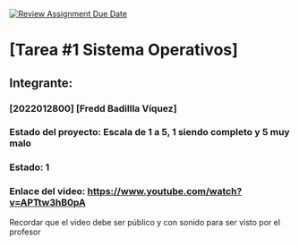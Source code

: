 [![Review Assignment Due Date](https://classroom.github.com/assets/deadline-readme-button-22041afd0340ce965d47ae6ef1cefeee28c7c493a6346c4f15d667ab976d596c.svg)](https://classroom.github.com/a/QphBnA5S)
# [Tarea #1 Sistema Operativos]
## Integrante:
### [2022012800] [Fredd Badillla Víquez]

### Estado del proyecto: Escala de 1 a 5, 1 siendo completo y 5 muy malo
### Estado: 1
### Enlace del video: https://www.youtube.com/watch?v=APTtw3hB0pA
Recordar que el video debe ser público y con sonido para ser visto por el profesor
